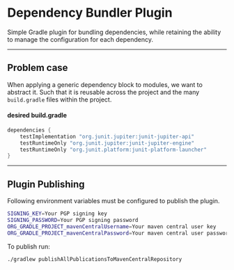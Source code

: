 # Dependency Bundler Plugin

Simple Gradle plugin for bundling dependencies,
while retaining the ability to manage the configuration for each dependency.

---

## Problem case

When applying a generic dependency block to modules, we want to abstract it. Such that it is reusable across the project and the many `build.gradle` files within the project.

#### desired build.gradle

```groovy
dependencies {
    testImplementation "org.junit.jupiter:junit-jupiter-api"
    testRuntimeOnly "org.junit.jupiter:junit-jupiter-engine"
    testRuntimeOnly "org.junit.platform:junit-platform-launcher"
}
```

[//]: # (TODO: Add Documentation)

---

## Plugin Publishing

Following environment variables must be configured to publish the plugin.

```bash
SIGNING_KEY=Your PGP signing key
SIGNING_PASSWORD=Your PGP signing password
ORG_GRADLE_PROJECT_mavenCentralUsername=Your maven central user key
ORG_GRADLE_PROJECT_mavenCentralPassword=Your maven central user password key
```

To publish run:

```bash
./gradlew publishAllPublicationsToMavenCentralRepository
```